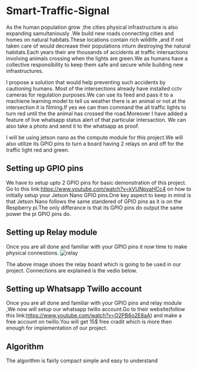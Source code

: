 # Smart-Traffic-Signal

As the human population grow ,the cities physical infrastructure is also expanding samultaniously .We build new roads connecting cities and homes on natural habitats.These locations contain rich wildlife ,and if not taken care of would decrease their populations inturn destroying the natural habitats.Each years their are thousands of accidents at traffic intersactions involving animals crossing when the lights are green.We as humans have a collective responsibility to keep them safe and secure while building new infrastructures.

I propose a solution that would help preventing such accidents by cautioning humans. Most of  the intersections already have installed cctv cameras for regulation purposes.We can use its feed and pass it to a machiene learning model to tell us weather there is an animal or not at the intersection it is filming.If yes we can then command the all traffic lights to turn red until the the animal has crossed the road.Moreover I have added a feature of live whatsapp status alert of that particular intersaction. We can also take a photo and send it to the whatsapp as proof.


I will be using jetson nano as the compute module for this project.We will also utilize its GPIO pins to turn a board having 2 relays on and off for the traffic light red and green.

## Setting up GPIO pins

We have to setup upto 2 GPIO pins for basic demonstration of this project. Go to this link:https://www.youtube.com/watch?v=kVUNpyaHCc4 on how to initially setup your Jetson Nano GPIO pins.One key aspect to keep in mind is that Jetson Nano follows the same standered of GPIO pins as it is on the Respberry pi.The only differance is that its GPIO pins do output the same power the pi GPIO  pins do.

## Setting up Relay module
Once you are all done and familiar with your GPIO pins it now time to make physical connestions.
![relay](https://user-images.githubusercontent.com/45399315/101406710-df03c100-38ea-11eb-91cb-0f9157cffcb9.jpg)
 
 The above image shoes the relay board which is going to be used in our project.
Connections are explained is the vedio below.




## Setting up Whatsapp Twillo account
Once you are all done and familiar with your GPIO pins and relay module ,We now will setup our whatsapp twillo account.Go to their website(follow this link:https://www.youtube.com/watch?v=O2PB6o2E8aA) and make a free account on twillo.You will get 15$ free cradit which is more then enough for implementation of our project.

## Algorithm
The algorithm is fairly compact simple and easy to understand 








